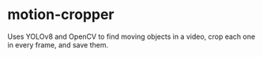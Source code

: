 # motion-cropper
Uses YOLOv8 and OpenCV to find moving objects in a video, crop each one in every frame, and save them.
